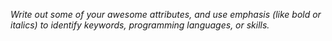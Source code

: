 *Write out some of your awesome* _attributes, and use emphasis (like bold or italics) to identify keywords, programming languages, or skills._
